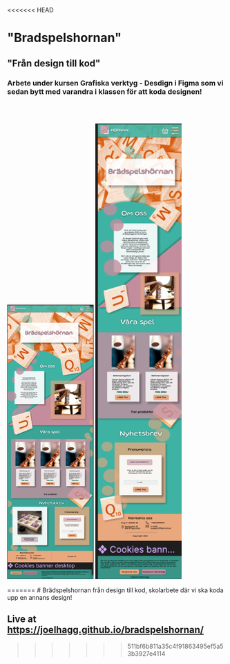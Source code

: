 <<<<<<< HEAD
# "Bradspelshornan"

## "Från design till kod"

### Arbete under kursen Grafiska verktyg - Desdign i Figma som vi sedan bytt med varandra i klassen för att koda designen!

<br>
<br>

<p>
    <img src='./assets/printscreens/desktop.png' width='200px' />
    <img src='./assets/printscreens/tablet.png' width='200px' />
</p>
=======
# Brädspelshornan
från design till kod, skolarbete där vi ska koda upp en annans design!

## Live at https://joelhagg.github.io/bradspelshornan/
>>>>>>> 511bf6b811a35c4f91863495ef5a53b3927e4114
